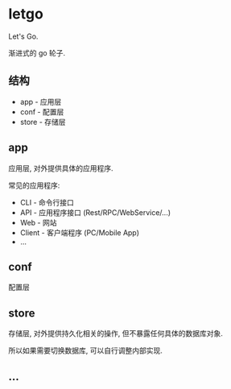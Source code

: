 # letgo

Let's Go.

渐进式的 go 轮子.

## 结构

- app - 应用层
- conf - 配置层
- store - 存储层

## app

应用层, 对外提供具体的应用程序.

常见的应用程序:

- CLI - 命令行接口
- API - 应用程序接口 (Rest/RPC/WebService/...)
- Web - 网站
- Client - 客户端程序 (PC/Mobile App)
- ...

## conf

配置层

## store

存储层, 对外提供持久化相关的操作, 但不暴露任何具体的数据库对象.

所以如果需要切换数据库, 可以自行调整内部实现.

## ...
